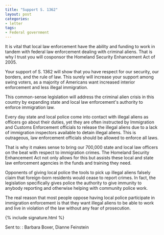 ```yaml
---
title: "Support S. 1362"
layout: post
categories:
- letter
tags:
- Federal government
---
```


It is vital that local law enforcement have the ability and funding to work in tandem with federal law enforcement dealing with criminal aliens. That is why I trust you will cosponsor the Homeland Security Enhancement Act of 2005.

Your support of S. 1362 will show that you have respect for our security, our borders, and the rule of law. This surely will increase your support among swing voters, as a majority of Americans want increased interior enforcement and less illegal immigration.

This common-sense legislation will address the criminal alien crisis in this country by expanding state and local law enforcement's authority to enforce immigration law.

Every day state and local police come into contact with illegal aliens as officers go about their duties, yet they are often instructed by Immigration and Customs Enforcement officials to release the illegal aliens due to a lack of immigration inspectors available to detain illegal aliens. This is outrageous, law enforcement officials should be allowed to enforce all laws.

That is why it makes sense to bring our 700,000 state and local law officers on the beat with respect to immigration crimes. The Homeland Security Enhancement Act not only allows for this but assists these local and state law enforcement agencies in the funds and training they need.

Opponents of giving local police the tools to pick up illegal aliens falsely claim that foreign-born residents would cease to report crimes. In fact, the legislation specifically gives police the authority to give immunity to anybody reporting and otherwise helping with community police work.

The real reason that most people oppose having local police participate in immigration enforcement is that they want illegal aliens to be able to work and live in violation of the law without any fear of prosecution.

{% include signature.html %}

Sent to:
: Barbara Boxer, Dianne Feinstein
